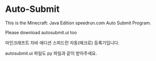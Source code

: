 # Auto-Submit

This is the Minecraft: Java Edition speedrun.com Auto Submit Program.

Please download autosubmit.ui too

마인크래프트 자바 에디션 스피드런 자동(매크로) 등록기입니다.

autosubmit.ui 파일도 py 파일과 같이 받아주세요.
